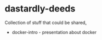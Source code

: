 # dastardly-deeds

Collection of stuff that could be shared[.](https://www.damninteresting.com/ghoulish-acts-dastardly-deeds/)

- docker-intro - presentation about docker
